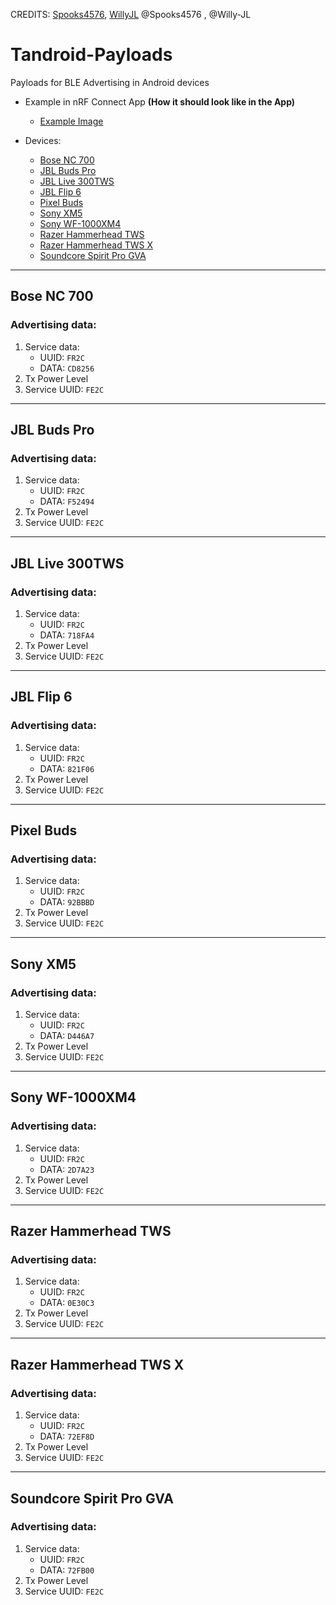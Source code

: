 CREDITS: [Spooks4576](https://github.com/Spooks4576), [WillyJL](https://github.com/Willy-JL)
@Spooks4576 , @Willy-JL
# Tandroid-Payloads
Payloads for BLE Advertising in Android devices

- Example in nRF Connect App __(How it should look like in the App)__
  - [Example Image](https://texploder.com/files/ex-payloads.jpg)

- Devices:
  - [Bose NC 700](#bose-nc-700)
  - [JBL Buds Pro](#jbl-buds-pro)
  - [JBL Live 300TWS](#jbl-live-300tws)
  - [JBL Flip 6](#jbl-flip-6)
  - [Pixel Buds](#pixel-buds)
  - [Sony XM5](#sony-xm5)
  - [Sony WF-1000XM4](#sony-wf-1000xm4)
  - [Razer Hammerhead TWS](#razer-hammerhead-tws)
  - [Razer Hammerhead TWS X](#razer-hammerhead-tws-x)
  - [Soundcore Spirit Pro GVA](#soundcore-spirit-pro-gva)

---

## Bose NC 700 

### Advertising data:
1. Service data: 
   - UUID: ```FR2C```
   - DATA: ```CD8256```
2. Tx Power Level
3. Service UUID: ```FE2C```

---

## JBL Buds Pro 

### Advertising data:
1. Service data:
   - UUID: ```FR2C```
   - DATA: ```F52494```
2. Tx Power Level
3. Service UUID: ```FE2C``` 

---

## JBL Live 300TWS 

### Advertising data:
1. Service data:
   - UUID: ```FR2C```
   - DATA: ```718FA4```
2. Tx Power Level
3. Service UUID: ```FE2C``` 

---

## JBL Flip 6 

### Advertising data:
1. Service data:
   - UUID: ```FR2C```
   - DATA: ```821F06```
2. Tx Power Level
3. Service UUID: ```FE2C``` 

---

## Pixel Buds 

### Advertising data:
1. Service data:
   - UUID: ```FR2C```
   - DATA: ```92BBBD```
2. Tx Power Level
3. Service UUID: ```FE2C``` 

---

## Sony XM5 

### Advertising data:
1. Service data:
   - UUID: ```FR2C```
   - DATA: ```D446A7```
2. Tx Power Level
3. Service UUID: ```FE2C``` 

---

## Sony WF-1000XM4 

### Advertising data:
1. Service data:
   - UUID: ```FR2C```
   - DATA: ```2D7A23```
2. Tx Power Level
3. Service UUID: ```FE2C``` 

---

## Razer Hammerhead TWS 

### Advertising data:
1. Service data:
   - UUID: ```FR2C```
   - DATA: ```0E30C3```
2. Tx Power Level
3. Service UUID: ```FE2C``` 

---

## Razer Hammerhead TWS X 

### Advertising data:
1. Service data:
   - UUID: ```FR2C```
   - DATA: ```72EF8D```
2. Tx Power Level
3. Service UUID: ```FE2C``` 

---

## Soundcore Spirit Pro GVA 

### Advertising data:
1. Service data:
   - UUID: ```FR2C```
   - DATA: ```72FB00```
2. Tx Power Level
3. Service UUID: ```FE2C```
